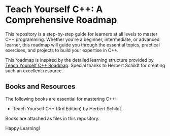 # Teach Yourself C++: A Comprehensive Roadmap  

This repository is a step-by-step guide for learners at all levels to master C++ programming. Whether you're a beginner, intermediate, or advanced learner, this roadmap will guide you through the essential topics, practical exercises, and projects to build your expertise in C++.  

This roadmap is inspired by the detailed learning structure provided by [Teach Yourself C++ Roadmap](https://roadmap.sh/r/embed?id=677d62b570129741a80bb507). Special thanks to Herbert Schildt for creating such an excellent resource.  

## Books and Resources  
The following books are essential for mastering C++:  
- Teach Yourself C++ (3rd Edition) by Herbert Schildt.
  
Books are attached as files in this repository.  

Happy Learning!  
